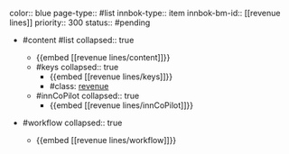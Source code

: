 color:: blue
page-type:: #list
innbok-type:: item
innbok-bm-id:: [[revenue lines]]
priority:: 300
status:: #pending

- #content #list
  collapsed:: true
	- {{embed [[revenue lines/content]]}}
  - #keys
    collapsed:: true
	  - {{embed [[revenue lines/keys]]}}
	  - #class: [revenue](https://go.innbok.com/#/page/innBoK%2Fclass%2Frevenue)
  - #innCoPilot
    collapsed:: true
	  - {{embed [[revenue lines/innCoPilot]]}}

- #workflow
  collapsed:: true
	- {{embed [[revenue lines/workflow]]}}


